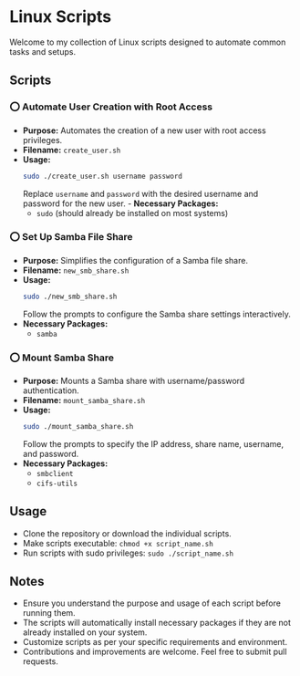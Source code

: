 # Linux Scripts 

Welcome to my collection of Linux scripts designed to automate common tasks and setups.

## Scripts

### ⭕ **Automate User Creation with Root Access**
   - **Purpose:** Automates the creation of a new user with root access privileges.
   - **Filename:** `create_user.sh`
   - **Usage:**
     ```bash
     sudo ./create_user.sh username password
     ```
     Replace `username` and `password` with the desired username and password for the new user.
    - **Necessary Packages:**
     - `sudo` (should already be installed on most systems)

### ⭕ **Set Up Samba File Share**
   - **Purpose:** Simplifies the configuration of a Samba file share.
   - **Filename:** `new_smb_share.sh`
   - **Usage:**
     ```bash
     sudo ./new_smb_share.sh
     ```
     Follow the prompts to configure the Samba share settings interactively.
   - **Necessary Packages:**
     - `samba`

### ⭕ **Mount Samba Share**
   - **Purpose:** Mounts a Samba share with username/password authentication.
   - **Filename:** `mount_samba_share.sh`
   - **Usage:**
     ```bash
     sudo ./mount_samba_share.sh
     ```
     Follow the prompts to specify the IP address, share name, username, and password.
   - **Necessary Packages:**
     - `smbclient`
     - `cifs-utils`


## Usage
- Clone the repository or download the individual scripts.
- Make scripts executable: `chmod +x script_name.sh`
- Run scripts with sudo privileges: `sudo ./script_name.sh`

## Notes
- Ensure you understand the purpose and usage of each script before running them.
- The scripts will automatically install necessary packages if they are not already installed on your system.
- Customize scripts as per your specific requirements and environment.
- Contributions and improvements are welcome. Feel free to submit pull requests.


